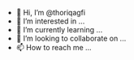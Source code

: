 - 👋 Hi, I’m @thoriqagfi
- 👀 I’m interested in ...
- 🌱 I’m currently learning ...
- 💞️ I’m looking to collaborate on ...
- 📫 How to reach me ...

<!---
thoriqagfi/thoriqagfi is a ✨ special ✨ repository because its `README.md` (this file) appears on your GitHub profile.
You can click the Preview link to take a look at your changes.
--->
